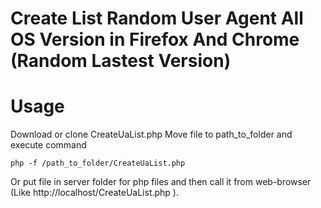 # Create List Random User Agent All OS Version in Firefox And Chrome (Random Lastest Version)

# Usage
Download or clone CreateUaList.php
Move file to path_to_folder and execute command

    php -f /path_to_folder/CreateUaList.php

Or put file in server folder for php files and then call it from web-browser (Like http://localhost/CreateUaList.php ).

